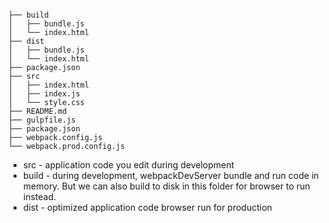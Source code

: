 
```

├── build
│   ├── bundle.js
│   └── index.html
├── dist
│   ├── bundle.js
│   └── index.html
├── package.json
├── src
│   ├── index.html
│   ├── index.js
│   └── style.css
├── README.md
├── gulpfile.js
├── package.json
├── webpack.config.js
└── webpack.prod.config.js

```

- src - application code you edit during development
- build - during development, webpackDevServer bundle and run code in memory.
But we can also build to disk in this folder for browser to run instead.
- dist - optimized application code browser run for production
